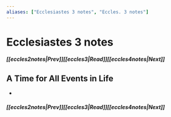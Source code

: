 ```yaml
---
aliases: ["Ecclesiastes 3 notes", "Eccles. 3 notes"]
---
```

# Ecclesiastes 3 notes
##### <span class=arrow-left></span>[[eccles2notes|Prev]]<span class=navigation-separator></span>[[eccles3|Read]]<span class=navigation-separator></span>[[eccles4notes|Next]]<span class=arrow-right></span>
## A Time for All Events in Life
- 
##### <span class=arrow-left></span>[[eccles2notes|Prev]]<span class=navigation-separator></span>[[eccles3|Read]]<span class=navigation-separator></span>[[eccles4notes|Next]]<span class=arrow-right></span>
